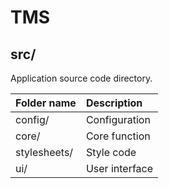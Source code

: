# TMS

## src/

Application source code directory.

| Folder name | Description |
| :-- | :-- |
| config/ | Configuration |
| core/ | Core function |
| stylesheets/ | Style code |
| ui/ | User interface |